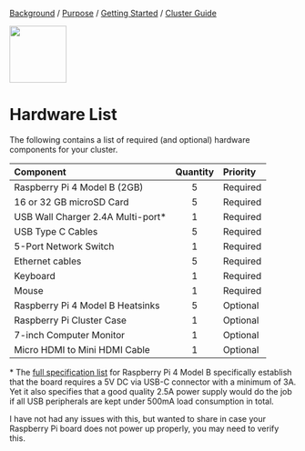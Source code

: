 [Background](Background.md) / [Purpose](Purpose.md) / [Getting Started](Getting_Started.md) / [Cluster Guide](Cluster_Guide.md)


<img src="https://image.flaticon.com/icons/svg/2422/2422428.svg" width="100px" height="100px"/>


# Hardware List

The following contains a list of required (and optional) hardware components for your cluster.

| Component                         | Quantity | Priority          |
|:----------------------------------|:--------:|:------------------|
| Raspberry Pi 4 Model B (2GB)      | 5        | Required          |
| 16 or 32 GB microSD Card          | 5        | Required          |
| USB Wall Charger 2.4A Multi-port* | 1        | Required          |
| USB Type C Cables                 | 5        | Required          |
| 5-Port Network Switch             | 1        | Required          |
| Ethernet cables                   | 5        | Required          |
| Keyboard                          | 1        | Required          |
| Mouse                             | 1        | Required          |
| Raspberry Pi 4 Model B Heatsinks  | 5        | Optional          |
| Raspberry Pi Cluster Case         | 1        | Optional          |
| 7-inch Computer Monitor           | 1        | Optional          |
| Micro HDMI to Mini HDMI Cable     | 1        | Optional          |

\* The [full specification list](https://www.raspberrypi.org/products/raspberry-pi-4-model-b/specifications/) for Raspberry Pi 4 Model B specifically establish that the board requires a 5V DC via USB-C connector with a minimum of 3A. Yet it also specifies that a good quality 2.5A power supply would do the job if all USB peripherals are kept under 500mA load consumption in total.

I have not had any issues with this, but wanted to share in case your Raspberry Pi board does not power up properly, you may need to verify this.
